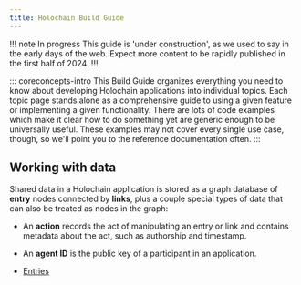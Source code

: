 ```yaml
---
title: Holochain Build Guide
---
```


!!! note In progress
This guide is 'under construction', as we used to say in the early days of the web. Expect more content to be rapidly published in the first half of 2024.
!!!

::: coreconcepts-intro
This Build Guide organizes everything you need to know about developing Holochain applications into individual topics. Each topic page stands alone as a comprehensive guide to using a given feature or implementing a given functionality. There are lots of code examples which make it clear how to do something yet are generic enough to be universally useful. These examples may not cover every single use case, though, so we'll point you to the reference documentation often.
:::

## Working with data

Shared data in a Holochain application is stored as a graph database of **entry** nodes connected by **links**, plus a couple special types of data that can also be treated as nodes in the graph:

* An **action** records the act of manipulating an entry or link and contains metadata about the act, such as authorship and timestamp.
* An **agent ID** is the public key of a participant in an application.

* [Entries](entries/)